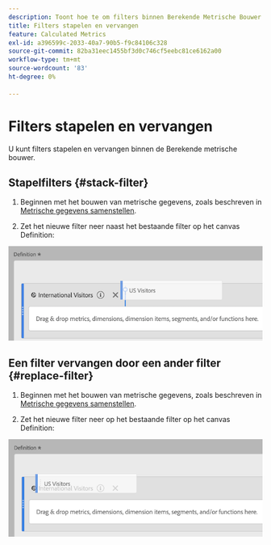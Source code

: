 ```yaml
---
description: Toont hoe te om filters binnen Berekende Metrische Bouwer te stapelen en te vervangen.
title: Filters stapelen en vervangen
feature: Calculated Metrics
exl-id: a396599c-2033-40a7-90b5-f9c84106c328
source-git-commit: 82ba31eec1455bf3d0c746cf5eebc81ce6162a00
workflow-type: tm+mt
source-wordcount: '83'
ht-degree: 0%

---
```


# Filters stapelen en vervangen

U kunt filters stapelen en vervangen binnen de Berekende metrische bouwer.

## Stapelfilters {#stack-filter}

1. Beginnen met het bouwen van metrische gegevens, zoals beschreven in [Metrische gegevens samenstellen](/help/components/calc-metrics/cm-workflow/cm-build-metrics.md).

1. Zet het nieuwe filter neer naast het bestaande filter op het canvas Definition:

![](assets/cm_stack_seg.png)

## Een filter vervangen door een ander filter {#replace-filter}

1. Beginnen met het bouwen van metrische gegevens, zoals beschreven in [Metrische gegevens samenstellen](/help/components/calc-metrics/cm-workflow/cm-build-metrics.md).

1. Zet het nieuwe filter neer op het bestaande filter op het canvas Definition:

![](assets/cm_replace_seg.png)
